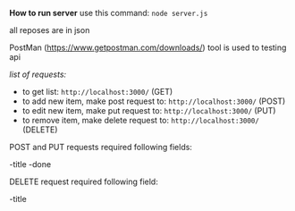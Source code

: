 **How to run server**
use this command:
`node server.js`


all reposes are in json

PostMan (https://www.getpostman.com/downloads/) tool is used to testing api


*list of requests:*

- to get list: `http://localhost:3000/` (GET)
- to add new item, make post request to:  `http://localhost:3000/` (POST)
- to edit new item, make put request to:  `http://localhost:3000/` (PUT)
- to remove item, make delete request to: `http://localhost:3000/` (DELETE)


POST and PUT requests required following fields:

-title
-done


DELETE request required following field:

-title
